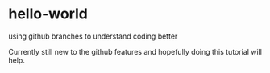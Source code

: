 # hello-world
using github branches to understand coding better

Currently still new to the github features and hopefully doing this tutorial will help.
